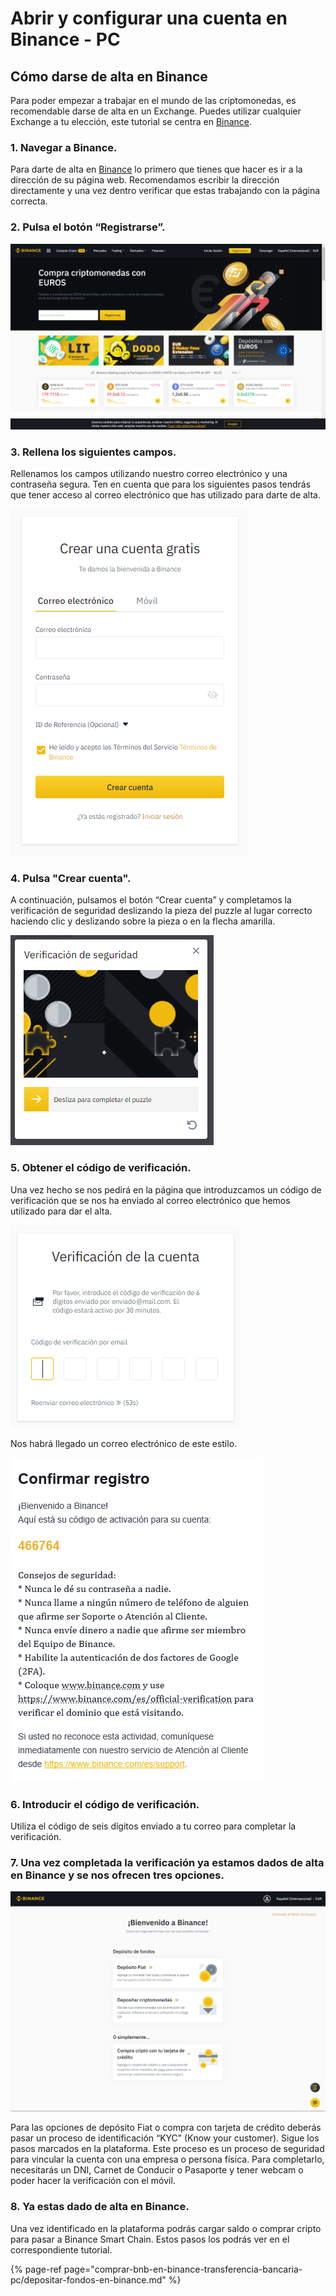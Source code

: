 # Abrir y configurar una cuenta en Binance - PC

## Cómo darse de alta en Binance

Para poder empezar a trabajar en el mundo de las criptomonedas, es recomendable darse de alta en un Exchange. Puedes utilizar cualquier Exchange a tu elección, este tutorial se centra en [Binance](https://www.binance.com/es).



### 1. Navegar a Binance.

Para darte de alta en [Binance](https://www.binance.com/es) lo primero que tienes que hacer es ir a la dirección de su página web. Recomendamos escribir la dirección directamente y una vez dentro verificar que estas trabajando con la página correcta.



### 2. Pulsa el botón “Registrarse”.



![](../../../../.gitbook/assets/binance_1.png)

### 

### 3. Rellena los siguientes campos.

Rellenamos los campos utilizando nuestro correo electrónico y una contraseña segura. Ten en cuenta que para los siguientes pasos tendrás que tener acceso al correo electrónico que has utilizado para darte de alta.



![](../../../../.gitbook/assets/binance_2%20%282%29%20%282%29%20%282%29%20%282%29%20%282%29%20%282%29%20%282%29%20%282%29%20%282%29%20%282%29%20%282%29.png)

### 

### 4. Pulsa "Crear cuenta".

A continuación, pulsamos el botón “Crear cuenta” y completamos la verificación de seguridad deslizando la pieza del puzzle al lugar correcto haciendo clic y deslizando sobre la pieza o en la flecha amarilla.



![](../../../../.gitbook/assets/binance_4%20%282%29%20%282%29%20%282%29%20%282%29%20%282%29%20%282%29%20%282%29%20%282%29%20%282%29%20%282%29%20%281%29.png)

### 

### 5. Obtener el código de verificación.

Una vez hecho se nos pedirá en la página que introduzcamos un código de verificación que se nos ha enviado al correo electrónico que hemos utilizado para dar el alta.



![](../../../../.gitbook/assets/binance_5%20%281%29%20%281%29%20%281%29%20%281%29.png)



Nos habrá llegado un correo electrónico de este estilo.



![](../../../../.gitbook/assets/binance_6%20%281%29%20%281%29%20%281%29.png)

### 

### 6. Introducir el código de verificación.

Utiliza el código de seis dígitos enviado a tu correo para completar la verificación.



### 7. Una vez completada la verificación ya estamos dados de alta en Binance y se nos ofrecen tres opciones.



![](../../../../.gitbook/assets/binance_7.png)



Para las opciones de depósito Fiat o compra con tarjeta de crédito deberás pasar un proceso de identificación “KYC” \(Know your customer\). Sigue los pasos marcados en la plataforma. Este proceso es un proceso de seguridad para vincular la cuenta con una empresa o persona física. Para completarlo, necesitarás un DNI, Carnet de Conducir o Pasaporte y tener webcam o poder hacer la verificación con el móvil.

### 

### 8. Ya estas dado de alta en Binance.

Una vez identificado en la plataforma podrás cargar saldo o comprar cripto para pasar a Binance Smart Chain. Estos pasos los podrás ver en el correspondiente tutorial.







{% page-ref page="comprar-bnb-en-binance-transferencia-bancaria-pc/depositar-fondos-en-binance.md" %}



